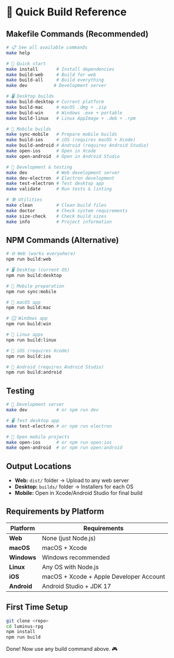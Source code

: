 # 🚀 Quick Build Reference

## Makefile Commands (Recommended)

```bash
# 📋 See all available commands
make help

# 🚀 Quick start
make install       # Install dependencies
make build-web     # Build for web
make build-all     # Build everything
make dev          # Development server

# 🖥️ Desktop builds
make build-desktop # Current platform
make build-mac     # macOS .dmg + .zip
make build-win     # Windows .exe + portable
make build-linux   # Linux AppImage + .deb + .rpm

# 📱 Mobile builds
make sync-mobile   # Prepare mobile builds
make build-ios     # iOS (requires macOS + Xcode)
make build-android # Android (requires Android Studio)
make open-ios      # Open in Xcode
make open-android  # Open in Android Studio

# 🔧 Development & testing
make dev           # Web development server
make dev-electron  # Electron development
make test-electron # Test desktop app
make validate      # Run tests & linting

# 🛠️ Utilities
make clean         # Clean build files
make doctor        # Check system requirements
make size-check    # Check build sizes
make info          # Project information
```

## NPM Commands (Alternative)

```bash
# 🌐 Web (works everywhere)
npm run build:web

# 🖥️ Desktop (current OS)
npm run build:desktop

# 📱 Mobile preparation
npm run sync:mobile

# 🍎 macOS app
npm run build:mac

# 🪟 Windows app
npm run build:win

# 🐧 Linux apps
npm run build:linux

# 📱 iOS (requires Xcode)
npm run build:ios

# 🤖 Android (requires Android Studio)
npm run build:android
```

## Testing

```bash
# 🔧 Development server
make dev           # or npm run dev

# 🖥️ Test desktop app
make test-electron # or npm run electron

# 📱 Open mobile projects
make open-ios      # or npm run open:ios
make open-android  # or npm run open:android
```

## Output Locations

- **Web:** `dist/` folder → Upload to any web server
- **Desktop:** `builds/` folder → Installers for each OS
- **Mobile:** Open in Xcode/Android Studio for final build

## Requirements by Platform

| Platform | Requirements |
|----------|-------------|
| **Web** | None (just Node.js) |
| **macOS** | macOS + Xcode |
| **Windows** | Windows recommended |
| **Linux** | Any OS with Node.js |
| **iOS** | macOS + Xcode + Apple Developer Account |
| **Android** | Android Studio + JDK 17 |

## First Time Setup

```bash
git clone <repo>
cd luminus-rpg
npm install
npm run build
```

Done! Now use any build command above. 🎮